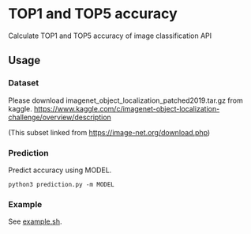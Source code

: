 # TOP1 and TOP5 accuracy

Calculate TOP1 and TOP5 accuracy of image classification API

## Usage

### Dataset

Please download imagenet_object_localization_patched2019.tar.gz from kaggle.
https://www.kaggle.com/c/imagenet-object-localization-challenge/overview/description

(This subset linked from https://image-net.org/download.php)

### Prediction 

Predict accuracy using MODEL.

```
python3 prediction.py -m MODEL
```

### Example

See [example.sh](./example.sh).